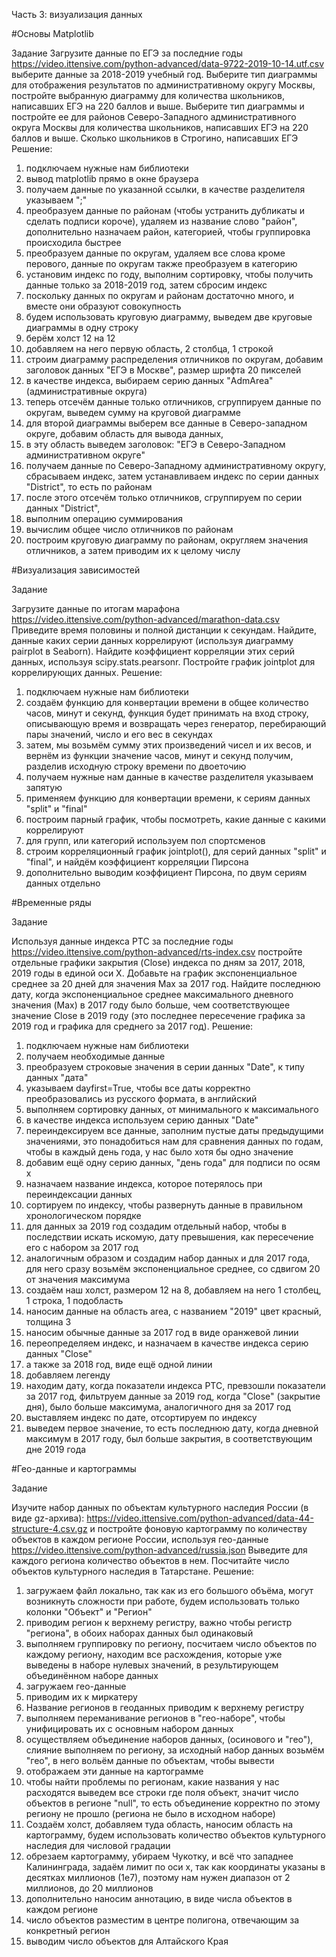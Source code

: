 Часть 3: визуализация данных

#Основы Matplotlib

Задание
Загрузите данные по ЕГЭ за последние годы
https://video.ittensive.com/python-advanced/data-9722-2019-10-14.utf.csv
выберите данные за 2018-2019 учебный год.
Выберите тип диаграммы для отображения результатов по административному округу Москвы, постройте выбранную диаграмму для количества школьников, написавших ЕГЭ на 220 баллов и выше.
Выберите тип диаграммы и постройте ее для районов Северо-Западного административного округа Москвы для количества школьников, написавших ЕГЭ на 220 баллов и выше.
Сколько школьников в Строгино, написавших ЕГЭ
Решение:
1)	подключаем нужные нам библиотеки
2)	вывод matplotlib прямо в окне браузера
3)	получаем данные по указанной ссылки, в качестве разделителя указываем ";"
4)	преобразуем данные по районам (чтобы устранить дубликаты и сделать подписи короче), удаляем из название слово "район", дополнительно назначаем район, категорией, чтобы группировка происходила быстрее
5)	преобразуем данные по округам, удаляем все слова кроме перового, данные по округам также преобразуем в категорию
6)	установим индекс по году, выполним сортировку, чтобы получить данные только за 2018-2019 год, затем сбросим индекс
7)	поскольку данных по округам и районам достаточно много, и вместе они образуют совокупность
8)	будем использовать круговую диаграмму, выведем две круговые диаграммы в одну строку
9)	берём холст 12 на 12
10)	добавляем на него первую область, 2 столбца, 1 строкой
11)	строим диаграмму распределения отличников по округам, добавим заголовок данных "ЕГЭ в Москве", размер шрифта 20 пикселей
12)	в качестве индекса, выбираем серию данных "AdmArea" (административные округа)
13)	теперь отсечём данные только отличников, сгруппируем данные по округам, выведем сумму на круговой диаграмме
14)	для второй диаграммы выберем все данные в Северо-западном округе, добавим область для вывода данных, 
15)	в эту область выведем заголовок: "ЕГЭ в Северо-Западном административном округе"
16)	получаем данные по Северо-Западному административному округу, сбрасываем индекс, затем устанавливаем индекс по серии данных "District", то есть по районам
17)	после этого отсечём только отличников, сгруппируем по серии данных "District",
18)	выполним операцию суммирования
19)	вычислим общее число отличников по районам
20)	построим круговую диаграмму по районам, округляем значения отличников, а затем приводим их к целому числу

#Визуализация зависимостей

Задание

Загрузите данные по итогам марафона
https://video.ittensive.com/python-advanced/marathon-data.csv
Приведите время половины и полной дистанции к секундам.
Найдите, данные каких серии данных коррелируют (используя диаграмму pairplot в Seaborn).
Найдите коэффициент корреляции этих серий данных, используя scipy.stats.pearsonr.
Постройте график jointplot для коррелирующих данных.
Решение: 
1)	подключаем нужные нам библиотеки
2)	создаём функцию для конвертации времени в общее количество часов, минут и секунд, функция будет принимать на вход строку, описывающую время и возвращать через генератор, перебирающий пары значений, число и его вес в секундах
3)	затем, мы возьмём сумму этих произведений чисел и их весов, и вернём из функции значение часов, минут и секунд получим, разделив исходную строку времени по двоеточию
4)	получаем нужные нам данные в качестве разделителя указываем запятую
5)	применяем функцию для конвертации времени, к сериям данных "split" и "final"
6)	построим парный график, чтобы посмотреть, какие данные с какими коррелируют
7)	для групп, или категорий используем пол спортсменов
8)	строим корреляционный график jointplot(), для серий данных "split" и "final", и найдём коэффициент корреляции Пирсона
9)	дополнительно выводим коэффициент Пирсона, по двум сериям данных отдельно

#Временные ряды

Задание

Используя данные индекса РТС за последние годы
https://video.ittensive.com/python-advanced/rts-index.csv
постройте отдельные графики закрытия (Close) индекса по дням за 2017, 2018, 2019 годы в единой оси X.
Добавьте на график экспоненциальное среднее за 20 дней для значения Max за 2017 год.
Найдите последнюю дату, когда экспоненциальное среднее максимального дневного значения (Max) в 2017 году было больше, чем соответствующее значение Close в 2019 году (это последнее пересечение графика за 2019 год и графика для среднего за 2017 год).
Решение:
1)	подключаем нужные нам библиотеки
2)	получаем необходимые данные
3)	преобразуем строковые значения в серии данных "Date", к типу данных "дата"
4)	указываем dayfirst=True, чтобы все даты корректно преобразовались из русского формата, в английский
5)	выполняем сортировку данных, от минимального к максимального
6)	в качестве индекса используем серию данных "Date"
7)	переиндексируем все данные, заполним пустые даты предыдущими значениями, это понадобиться нам для сравнения данных по годам, чтобы в каждый день года, у нас было хотя бы одно значение
8)	добавим ещё одну серию данных, "день года" для подписи по осям x
9)	назначаем название индекса, которое потерялось при переиндексации данных
10)	сортируем по индексу, чтобы развернуть данные в правильном хронологическом порядке
11)	для данных за 2019 год создадим отдельный набор, чтобы в последствии искать искомую, дату превышения, как пересечение его с набором за 2017 год
12)	аналогичным образом и создадим набор данных и для 2017 года, для него сразу возьмём экспоненциальное среднее, со сдвигом 20 от значения максимума 
13)	создаём наш холст, размером 12 на 8, добавляем на него 1 столбец, 1 строка, 1 подобласть
14)	наносим данные на область area, с названием "2019" цвет красный, толщина 3
15)	наносим обычные данные за 2017 год в виде оранжевой линии
16)	переопределяем индекс, и назначаем в качестве индекса серию данных "Close"
17)	а также за 2018 год, виде ещё одной линии
18)	добавляем легенду
19)	находим дату, когда показатели индекса РТС, превзошли показатели за 2017 год, фильтруем данные за 2019 год, когда "Close" (закрытие дня), было больше максимума, аналогичного дня за 2017 год  
20)	выставляем индекс по дате, отсортируем по индексу
21)	выведем первое значение, то есть последнюю дату, когда дневной максимум в 2017 году, был больше закрытия, в соответствующим дне 2019 года 

#Гео-данные и картограммы

Задание

Изучите набор данных по объектам культурного наследия России (в виде gz-архива):
https://video.ittensive.com/python-advanced/data-44-structure-4.csv.gz
и постройте фоновую картограмму по количеству объектов в каждом регионе России, используя гео-данные
https://video.ittensive.com/python-advanced/russia.json
Выведите для каждого региона количество объектов в нем.
Посчитайте число объектов культурного наследия в Татарстане.
Решение:
1)	загружаем файл локально, так как из его большого объёма, могут возникнуть сложности при работе, будем использовать только колонки "Объект" и "Регион"
2)	приводим регион к верхнему регистру, важно чтобы регистр "региона", в обоих наборах данных был одинаковый 
3)	выполняем группировку по региону, посчитаем число объектов по каждому региону, находим все расхождения, которые уже выведены в наборе нулевых значений, в результирующем объединённом наборе данных
4)	загружаем гео-данные
5)	приводим их к миркатеру
6)	Название регионов в геоданных приводим к верхнему регистру
7)	выполняем переманивание регионов в "гео-наборе", чтобы унифицировать их с основным набором данных
8)	осуществляем объединение наборов данных, (осинового и "гео"), слияние выполняем по региону, за исходный набор данных возьмём "гео", в него вольём данные по объектам, чтобы вывести
9)	отображаем эти данные на картограмме
10)	чтобы найти проблемы по регионам, какие названия у нас расходятся выведем все строки где поля объект, значит число объектов в регионе "null", то есть объединение корректно по этому региону не прошло (региона не было в исходном наборе)
11)	Создаём холст, добавляем туда область, наносим область на картограмму, будем использовать количество объектов культурного наследия для числовой градации
12)	обрезаем картограмму, убираем Чукотку, и всё что западнее Калининграда, задаём лимит по оси x, так как координаты указаны в десятках миллионов (1е7), поэтому нам нужен диапазон от 2 миллионов, до 20 миллионов
13)	дополнительно наносим аннотацию, в виде числа объектов в каждом регионе
14)	число объектов разместим в центре полигона, отвечающим за конкретный регион
15)	выводим число объектов для Алтайского Края